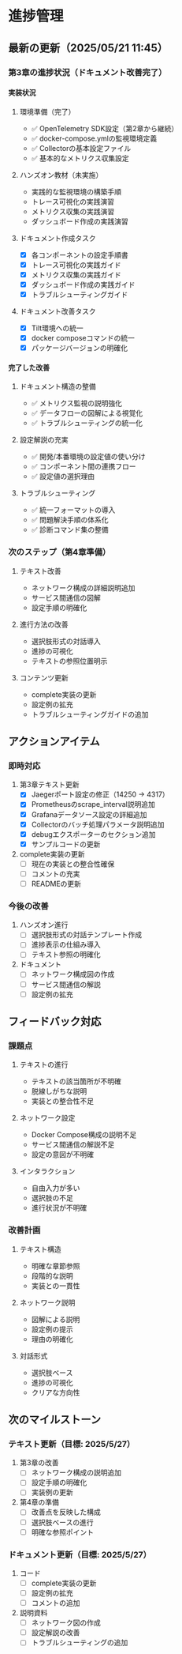 # 進捗管理

## 最新の更新（2025/05/21 11:45）

### 第3章の進捗状況（ドキュメント改善完了）

#### 実装状況
1. 環境準備（完了）
   - ✅ OpenTelemetry SDK設定（第2章から継続）
   - ✅ docker-compose.ymlの監視環境定義
   - ✅ Collectorの基本設定ファイル
   - ✅ 基本的なメトリクス収集設定

2. ハンズオン教材（未実施）
   - 実践的な監視環境の構築手順
   - トレース可視化の実践演習
   - メトリクス収集の実践演習
   - ダッシュボード作成の実践演習

3. ドキュメント作成タスク
   - [x] 各コンポーネントの設定手順書
   - [x] トレース可視化の実践ガイド
   - [x] メトリクス収集の実践ガイド
   - [x] ダッシュボード作成の実践ガイド
   - [x] トラブルシューティングガイド

4. ドキュメント改善タスク
   - [x] Tilt環境への統一
   - [x] docker composeコマンドの統一
   - [x] パッケージバージョンの明確化

#### 完了した改善

1. ドキュメント構造の整備
   - ✅ メトリクス監視の説明強化
   - ✅ データフローの図解による視覚化
   - ✅ トラブルシューティングの統一化

2. 設定解説の充実
   - ✅ 開発/本番環境の設定値の使い分け
   - ✅ コンポーネント間の連携フロー
   - ✅ 設定値の選択理由

3. トラブルシューティング
   - ✅ 統一フォーマットの導入
   - ✅ 問題解決手順の体系化
   - ✅ 診断コマンド集の整備

### 次のステップ（第4章準備）

1. テキスト改善
   - ネットワーク構成の詳細説明追加
   - サービス間通信の図解
   - 設定手順の明確化

2. 進行方法の改善
   - 選択肢形式の対話導入
   - 進捗の可視化
   - テキストの参照位置明示

3. コンテンツ更新
   - complete実装の更新
   - 設定例の拡充
   - トラブルシューティングガイドの追加

## アクションアイテム

### 即時対応
1. 第3章テキスト更新
   - [x] Jaegerポート設定の修正（14250 → 4317）
   - [x] Prometheusのscrape_interval説明追加
   - [x] Grafanaデータソース設定の詳細追加
   - [x] Collectorのバッチ処理パラメータ説明追加
   - [x] debugエクスポーターのセクション追加
   - [x] サンプルコードの更新

2. complete実装の更新
   - [ ] 現在の実装との整合性確保
   - [ ] コメントの充実
   - [ ] READMEの更新

### 今後の改善
1. ハンズオン進行
   - [ ] 選択肢形式の対話テンプレート作成
   - [ ] 進捗表示の仕組み導入
   - [ ] テキスト参照の明確化

2. ドキュメント
   - [ ] ネットワーク構成図の作成
   - [ ] サービス間通信の解説
   - [ ] 設定例の拡充

## フィードバック対応

### 課題点
1. テキストの進行
   - テキストの該当箇所が不明確
   - 脱線しがちな説明
   - 実装との整合性不足

2. ネットワーク設定
   - Docker Compose構成の説明不足
   - サービス間通信の解説不足
   - 設定の意図が不明確

3. インタラクション
   - 自由入力が多い
   - 選択肢の不足
   - 進行状況が不明確

### 改善計画
1. テキスト構造
   - 明確な章節参照
   - 段階的な説明
   - 実装との一貫性

2. ネットワーク説明
   - 図解による説明
   - 設定例の提示
   - 理由の明確化

3. 対話形式
   - 選択肢ベース
   - 進捗の可視化
   - クリアな方向性

## 次のマイルストーン

### テキスト更新（目標: 2025/5/27）
1. 第3章の改善
   - [ ] ネットワーク構成の説明追加
   - [ ] 設定手順の明確化
   - [ ] 実装例の更新

2. 第4章の準備
   - [ ] 改善点を反映した構成
   - [ ] 選択肢ベースの進行
   - [ ] 明確な参照ポイント

### ドキュメント更新（目標: 2025/5/27）
1. コード
   - [ ] complete実装の更新
   - [ ] 設定例の拡充
   - [ ] コメントの追加

2. 説明資料
   - [ ] ネットワーク図の作成
   - [ ] 設定解説の改善
   - [ ] トラブルシューティングの追加
